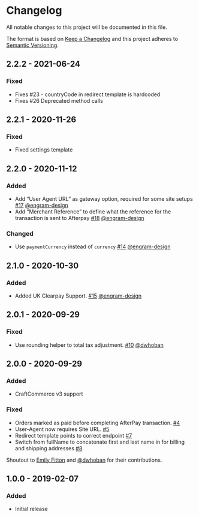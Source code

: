 # Changelog

All notable changes to this project will be documented in this file.

The format is based on [Keep a Changelog](http://keepachangelog.com/) and this project adheres to [Semantic Versioning](http://semver.org/).

## 2.2.2 - 2021-06-24
### Fixed
- Fixes #23 - countryCode in redirect template is hardcoded
- Fixes #26 Deprecated method calls

## 2.2.1 - 2020-11-26
### Fixed
-  Fixed settings template

## 2.2.0 - 2020-11-12
### Added
-  Add “User Agent URL” as gateway option, required for some site setups [#17](https://github.com/newism/commerce-afterpay/issues/17) [@engram-design](https://github.com/engram-design)
-  Add “Merchant Reference” to define what the reference for the transaction is sent to Afterpay [#18](https://github.com/newism/commerce-afterpay/issues/18) [@engram-design](https://github.com/engram-design)
### Changed
-  Use `paymentCurrency` instead of `currency` [#14](https://github.com/newism/commerce-afterpay/issues/14) [@engram-design](https://github.com/engram-design)

## 2.1.0 - 2020-10-30
### Added
-  Added UK Clearpay Support. [#15](https://github.com/newism/commerce-afterpay/issues/15) [@engram-design](https://github.com/engram-design)

## 2.0.1 - 2020-09-29
### Fixed
-  Use rounding helper to total tax adjustment. [#10](https://github.com/newism/commerce-afterpay/issues/10) [@dwhoban](https://github.com/dwhoban)

## 2.0.0 - 2020-09-29
### Added
- CraftCommerce v3 support
### Fixed
- Orders marked as paid before completing AfterPay transaction. [#4](https://github.com/newism/commerce-afterpay/issues/4)
- User-Agent now requires Site URL. [#5](https://github.com/newism/commerce-afterpay/issues/5)
- Redirect template points to correct endpoint [#7](https://github.com/newism/commerce-afterpay/issues/7)
- Switch from fullName to concatenate first and last name in for billing and shipping addresses [#8](https://github.com/newism/commerce-afterpay/issues/8)

Shoutout to [Emily Fitton](https://punchbuggy.com.au) and [@dwhoban](https://github.com/dwhoban) for their contributions.

## 1.0.0 - 2019-02-07
### Added
- Initial release
